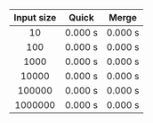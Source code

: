 | Input size | Quick   | Merge   |
|:----------:|:-------:|:-------:|
| 10         | 0.000 s | 0.000 s |
| 100        | 0.000 s | 0.000 s |
| 1000       | 0.000 s | 0.000 s |
| 10000      | 0.000 s | 0.000 s |
| 100000     | 0.000 s | 0.000 s |
| 1000000    | 0.000 s | 0.000 s |